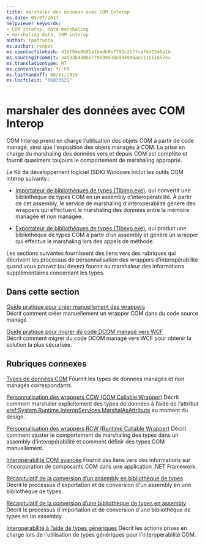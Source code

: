 ```yaml
---
title: marshaler des données avec COM Interop
ms.date: 09/07/2017
helpviewer_keywords:
- COM interop, data marshaling
- marshaling data, COM interop
author: rpetrusha
ms.author: ronpet
ms.openlocfilehash: d16f94e8b85a1bedb8b7791c2b7fcaf6d154ba1b
ms.sourcegitcommit: 34593b4d0be779699d38a9949d6aec11561657ec
ms.translationtype: HT
ms.contentlocale: fr-FR
ms.lasthandoff: 06/11/2019
ms.locfileid: "66833521"
---
```

# <a name="marshaling-data-with-com-interop"></a>marshaler des données avec COM Interop
COM Interop prend en charge l'utilisation des objets COM à partir de code managé, ainsi que l'exposition des objets managés à COM. La prise en charge du marshaling des données vers et depuis COM est complète et fournit quasiment toujours le comportement de marshaling approprié.  
  
 Le Kit de développement logiciel (SDK) Windows inclut les outils COM interop suivants :  
  
- [Importateur de bibliothèques de types (Tlbimp.exe)](../../../docs/framework/tools/tlbimp-exe-type-library-importer.md), qui convertit une bibliothèque de types COM en un assembly d’interopérabilité. À partir de cet assembly, le service de marshaling d'interopérabilité génère des wrappers qui effectuent le marshaling des données entre la mémoire managée et non managée.  
  
- [Exportateur de bibliothèques de types (Tlbexp.exe)](../../../docs/framework/tools/tlbexp-exe-type-library-exporter.md), qui produit une bibliothèque de types COM à partir d’un assembly et génère un wrapper qui effectue le marshaling lors des appels de méthode.  
  
 Les sections suivantes fournissent des liens vers des rubriques qui décrivent les processus de personnalisation des wrappers d’interopérabilité quand vous pouvez (ou devez) fournir au marshaleur des informations supplémentaires concernant les types.  
  
## <a name="in-this-section"></a>Dans cette section  
[Guide pratique pour créer manuellement des wrappers](how-to-create-wrappers-manually.md)   
Décrit comment créer manuellement un wrapper COM dans du code source managé. 
 
 [Guide pratique pour migrer du code DCOM managé vers WCF](../../../docs/framework/interop/how-to-migrate-managed-code-dcom-to-wcf.md)  
 Décrit comment migrer du code DCOM managé vers WCF pour obtenir la solution la plus sécurisée.  
  
## <a name="related-sections"></a>Rubriques connexes  
 [Types de données COM](https://docs.microsoft.com/previous-versions/dotnet/netframework-4.0/sak564ww(v=vs.100))  
 Fournit les types de données managés et non managés correspondants.  
  
 [Personnalisation des wrappers CCW (COM Callable Wrapper)](https://docs.microsoft.com/previous-versions/dotnet/netframework-4.0/3bwc828w(v=vs.100))  
 Décrit comment marshaler explicitement des types de données à l’aide de l’attribut <xref:System.Runtime.InteropServices.MarshalAsAttribute> au moment du design.  
  
 [Personnalisation des wrappers RCW (Runtime Callable Wrapper)](https://docs.microsoft.com/previous-versions/dotnet/netframework-4.0/e753eftz(v=vs.100))  
 Décrit comment ajuster le comportement de marshaling des types dans un assembly d'interopérabilité et comment définir des types COM manuellement.  
  
 [Interopérabilité COM avancée](https://docs.microsoft.com/previous-versions/dotnet/netframework-4.0/bd9cdfyx(v=vs.100))  
 Fournit des liens vers des informations sur l'incorporation de composants COM dans une application .NET Framework.  
  
 [Récapitulatif de la conversion d’un assembly en bibliothèque de types](https://docs.microsoft.com/previous-versions/dotnet/netframework-4.0/xk1120c3(v=vs.100))  
 Décrit le processus d'exportation et de conversion d'un assembly en une bibliothèque de types.  
  
 [Récapitulatif de la conversion d’une bibliothèque de types en assembly](https://docs.microsoft.com/previous-versions/dotnet/netframework-4.0/k83zzh38(v=vs.100))  
 Décrit le processus d'importation et de conversion d'une bibliothèque de types en un assembly.  
  
 [Interopérabilité à l’aide de types génériques](https://docs.microsoft.com/previous-versions/dotnet/netframework-4.0/ms229590(v=vs.100))  
 Décrit les actions prises en charge lors de l'utilisation de types génériques pour l'interopérabilité COM.
